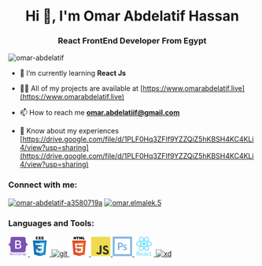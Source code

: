 <h1 align="center">Hi 👋, I'm Omar Abdelatif Hassan</h1>
<h3 align="center">React FrontEnd Developer From Egypt</h3>

<p align="left"> <img src="https://komarev.com/ghpvc/?username=omar-abdelatif&label=Profile%20views&color=0e75b6&style=flat" alt="omar-abdelatif" /> </p>

- 🌱 I’m currently learning **React Js**

- 👨‍💻 All of my projects are available at [https://www.omarabdelatif.live](https://www.omarabdelatif.live)

- 📫 How to reach me **omar.abdelatiif@gmail.com**

- 📄 Know about my experiences [https://drive.google.com/file/d/1PLF0Hq3ZFIf9YZZQiZ5hKBSH4KC4KLi4/view?usp=sharing](https://drive.google.com/file/d/1PLF0Hq3ZFIf9YZZQiZ5hKBSH4KC4KLi4/view?usp=sharing)

<h3 align="left">Connect with me:</h3>
<p align="left">
<a href="https://linkedin.com/in/omar-abdelatif-a3580719a" target="blank"><img align="center" src="https://raw.githubusercontent.com/rahuldkjain/github-profile-readme-generator/master/src/images/icons/Social/linked-in-alt.svg" alt="omar-abdelatif-a3580719a" height="30" width="40" /></a>
<a href="https://fb.com/omar.elmalek.5" target="blank"><img align="center" src="https://raw.githubusercontent.com/rahuldkjain/github-profile-readme-generator/master/src/images/icons/Social/facebook.svg" alt="omar.elmalek.5" height="30" width="40" /></a>
</p>

<h3 align="left">Languages and Tools:</h3>
<p align="left"> <a href="https://getbootstrap.com" target="_blank" rel="noreferrer"> <img src="https://raw.githubusercontent.com/devicons/devicon/master/icons/bootstrap/bootstrap-plain-wordmark.svg" alt="bootstrap" width="40" height="40"/> </a> <a href="https://www.w3schools.com/css/" target="_blank" rel="noreferrer"> <img src="https://raw.githubusercontent.com/devicons/devicon/master/icons/css3/css3-original-wordmark.svg" alt="css3" width="40" height="40"/> </a> <a href="https://git-scm.com/" target="_blank" rel="noreferrer"> <img src="https://www.vectorlogo.zone/logos/git-scm/git-scm-icon.svg" alt="git" width="40" height="40"/> </a> <a href="https://www.w3.org/html/" target="_blank" rel="noreferrer"> <img src="https://raw.githubusercontent.com/devicons/devicon/master/icons/html5/html5-original-wordmark.svg" alt="html5" width="40" height="40"/> </a> <a href="https://developer.mozilla.org/en-US/docs/Web/JavaScript" target="_blank" rel="noreferrer"> <img src="https://raw.githubusercontent.com/devicons/devicon/master/icons/javascript/javascript-original.svg" alt="javascript" width="40" height="40"/> </a> <a href="https://www.photoshop.com/en" target="_blank" rel="noreferrer"> <img src="https://raw.githubusercontent.com/devicons/devicon/master/icons/photoshop/photoshop-line.svg" alt="photoshop" width="40" height="40"/> </a> <a href="https://reactjs.org/" target="_blank" rel="noreferrer"> <img src="https://raw.githubusercontent.com/devicons/devicon/master/icons/react/react-original-wordmark.svg" alt="react" width="40" height="40"/> </a> <a href="https://www.adobe.com/products/xd.html" target="_blank" rel="noreferrer"> <img src="https://cdn.worldvectorlogo.com/logos/adobe-xd.svg" alt="xd" width="40" height="40"/> </a> </p>
